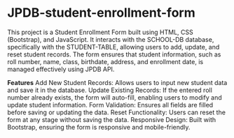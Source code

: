 # JPDB-student-enrollment-form
This project is a Student Enrollment Form built using HTML, CSS (Bootstrap), and JavaScript. It interacts with the SCHOOL-DB database, specifically with the STUDENT-TABLE, allowing users to add, update, and reset student records. The form ensures that student information, such as roll number, name, class, birthdate, address, and enrollment date, is managed effectively using JPDB API.

**Features**
Add New Student Records: Allows users to input new student data and save it in the database.
Update Existing Records: If the entered roll number already exists, the form will auto-fill, enabling users to modify and update student information.
Form Validation: Ensures all fields are filled before saving or updating the data.
Reset Functionality: Users can reset the form at any stage without saving the data.
Responsive Design: Built with Bootstrap, ensuring the form is responsive and mobile-friendly.
